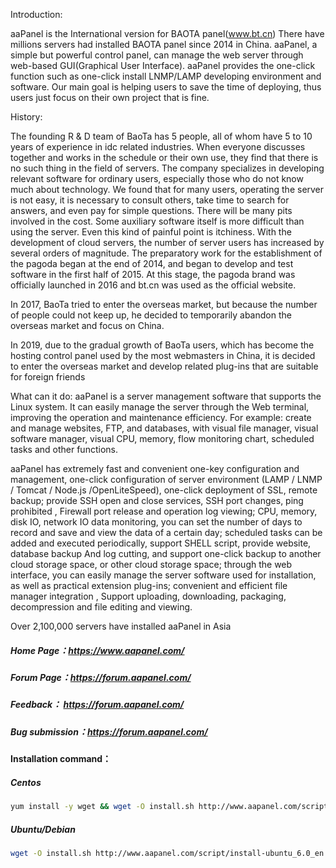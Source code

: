 Introduction:

aaPanel is the International version for BAOTA panel(www.bt.cn) There have millions servers had installed BAOTA panel since 2014 in China.
aaPanel, a simple but powerful control panel, can manage the web server through web-based GUI(Graphical User Interface).
aaPanel provides the one-click function such as one-click install LNMP/LAMP developing environment and software.
Our main goal is helping users to save the time of deploying, thus users just focus on their own project that is fine.

History:

The founding R & D team of BaoTa has 5 people, all of whom have 5 to 10 years of experience in idc related industries. When everyone discusses together and works in the schedule or their own use, they find that there is no such thing in the field of servers. The company specializes in developing relevant software for ordinary users, especially those who do not know much about technology. We found that for many users, operating the server is not easy, it is necessary to consult others, take time to search for answers, and even pay for simple questions. There will be many pits involved in the cost. Some auxiliary software itself is more difficult than using the server. Even this kind of painful point is itchiness. With the development of cloud servers, the number of server users has increased by several orders of magnitude. The preparatory work for the establishment of the pagoda began at the end of 2014, and began to develop and test software in the first half of 2015. At this stage, the pagoda brand was officially launched in 2016 and bt.cn was used as the official website.

In 2017, BaoTa tried to enter the overseas market, but because the number of people could not keep up, he decided to temporarily abandon the overseas market and focus on China.

In 2019, due to the gradual growth of BaoTa users, which has become the hosting control panel used by the most webmasters in China, it is decided to enter the overseas market and develop related plug-ins that are suitable for foreign friends

What can it do:
aaPanel is a server management software that supports the Linux system. It can easily manage the server through the Web terminal, improving the operation and maintenance efficiency. For example: create and manage websites, FTP, and databases, with visual file manager, visual software manager, visual CPU, memory, flow monitoring chart, scheduled tasks and other functions.

aaPanel has extremely fast and convenient one-key configuration and management, one-click configuration of server environment (LAMP / LNMP / Tomcat / Node.js /OpenLiteSpeed), one-click deployment of SSL, remote backup; provide SSH open and close services, SSH port changes, ping prohibited , Firewall port release and operation log viewing; CPU, memory, disk IO, network IO data monitoring, you can set the number of days to record and save and view the data of a certain day; scheduled tasks can be added and executed periodically, support SHELL script, provide website, database backup And log cutting, and support one-click backup to another cloud storage space, or other cloud storage space; through the web interface, you can easily manage the server software used for installation, as well as practical extension plug-ins; convenient and efficient file manager integration , Support uploading, downloading, packaging, decompression and file editing and viewing.



Over 2,100,000 servers have installed aaPanel in Asia


##### Home Page：https://www.aapanel.com/
##### Forum Page：https://forum.aapanel.com/
##### Feedback： https://forum.aapanel.com/
##### Bug submission：https://forum.aapanel.com/

#### Installation command：
##### Centos
```bash
yum install -y wget && wget -O install.sh http://www.aapanel.com/script/install_6.0_en.sh && bash install.sh
```
##### Ubuntu/Debian
```bash
wget -O install.sh http://www.aapanel.com/script/install-ubuntu_6.0_en.sh && sudo bash install.sh
```
